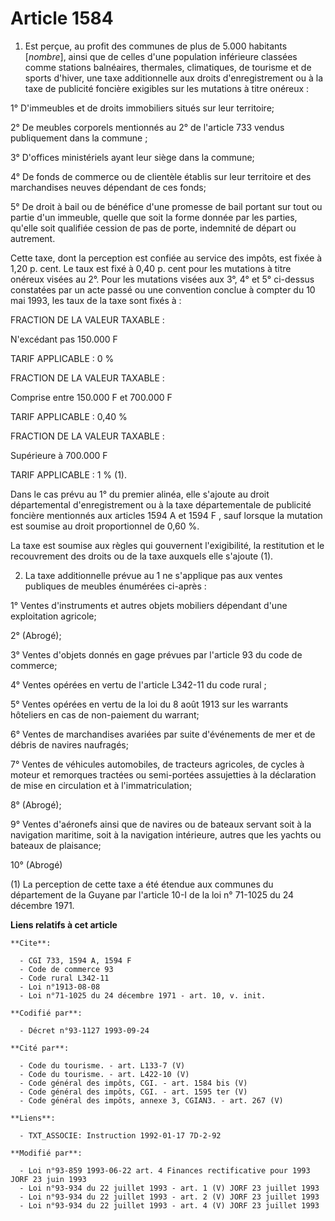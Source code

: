 # Article 1584

1. Est perçue, au profit des communes de plus de 5.000 habitants [*nombre*], ainsi que de celles d'une population inférieure
classées comme stations balnéaires, thermales, climatiques, de tourisme et de sports d'hiver, une taxe additionnelle aux
droits d'enregistrement ou à la taxe de publicité foncière exigibles sur les mutations à titre onéreux :

1° D'immeubles et de droits immobiliers situés sur leur territoire;

2° De meubles corporels mentionnés au 2° de l'article 733 vendus publiquement dans la commune ;

3° D'offices ministériels ayant leur siège dans la commune;

4° De fonds de commerce ou de clientèle établis sur leur territoire et des marchandises neuves dépendant de ces fonds;

5° De droit à bail ou de bénéfice d'une promesse de bail portant sur tout ou partie d'un immeuble, quelle que soit la forme
donnée par les parties, qu'elle soit qualifiée cession de pas de porte, indemnité de départ ou autrement.

Cette taxe, dont la perception est confiée au service des impôts, est fixée à 1,20 p. cent. Le taux est fixé à 0,40 p. cent
pour les mutations à titre onéreux visées au 2°. Pour les mutations visées aux 3°, 4° et 5° ci-dessus constatées par un acte
passé ou une convention conclue à compter du 10 mai 1993, les taux de la taxe sont fixés à :

FRACTION DE LA VALEUR TAXABLE :

N'excédant pas 150.000 F

TARIF APPLICABLE : 0 %

FRACTION DE LA VALEUR TAXABLE :

Comprise entre 150.000 F et 700.000 F

TARIF APPLICABLE : 0,40 %

FRACTION DE LA VALEUR TAXABLE :

Supérieure à 700.000 F

TARIF APPLICABLE : 1 % (1).

Dans le cas prévu au 1° du premier alinéa, elle s'ajoute au droit départemental d'enregistrement ou à la taxe départementale
de publicité foncière mentionnés aux articles 1594 A et 1594 F , sauf lorsque la mutation est soumise au droit proportionnel
de 0,60 %.

La taxe est soumise aux règles qui gouvernent l'exigibilité, la restitution et le recouvrement des droits ou de la taxe
auxquels elle s'ajoute (1).

2. La taxe additionnelle prévue au 1 ne s'applique pas aux ventes publiques de meubles énumérées ci-après :

1° Ventes d'instruments et autres objets mobiliers dépendant d'une exploitation agricole;

2° (Abrogé);

3° Ventes d'objets donnés en gage prévues par l'article 93 du code de commerce;

4° Ventes opérées en vertu de l'article L342-11 du code rural ;

5° Ventes opérées en vertu de la loi du 8 août 1913 sur les warrants hôteliers en cas de non-paiement du warrant;

6° Ventes de marchandises avariées par suite d'événements de mer et de débris de navires naufragés;

7° Ventes de véhicules automobiles, de tracteurs agricoles, de cycles à moteur et remorques tractées ou semi-portées
assujetties à la déclaration de mise en circulation et à l'immatriculation;

8° (Abrogé);

9° Ventes d'aéronefs ainsi que de navires ou de bateaux servant soit à la navigation maritime, soit à la navigation
intérieure, autres que les yachts ou bateaux de plaisance;

10° (Abrogé)

(1) La perception de cette taxe a été étendue aux communes du département de la Guyane par l'article 10-I de la loi n°
71-1025 du 24 décembre 1971.

**Liens relatifs à cet article**

	**Cite**:

	  - CGI 733, 1594 A, 1594 F
	  - Code de commerce 93
	  - Code rural L342-11
	  - Loi n°1913-08-08
	  - Loi n°71-1025 du 24 décembre 1971 - art. 10, v. init.

	**Codifié par**:

	  - Décret n°93-1127 1993-09-24

	**Cité par**:

	  - Code du tourisme. - art. L133-7 (V)
	  - Code du tourisme. - art. L422-10 (V)
	  - Code général des impôts, CGI. - art. 1584 bis (V)
	  - Code général des impôts, CGI. - art. 1595 ter (V)
	  - Code général des impôts, annexe 3, CGIAN3. - art. 267 (V)

	**Liens**:

	  - TXT_ASSOCIE: Instruction 1992-01-17 7D-2-92

	**Modifié par**:

	  - Loi n°93-859 1993-06-22 art. 4 Finances rectificative pour 1993 JORF 23 juin 1993
	  - Loi n°93-934 du 22 juillet 1993 - art. 1 (V) JORF 23 juillet 1993
	  - Loi n°93-934 du 22 juillet 1993 - art. 2 (V) JORF 23 juillet 1993
	  - Loi n°93-934 du 22 juillet 1993 - art. 4 (V) JORF 23 juillet 1993
